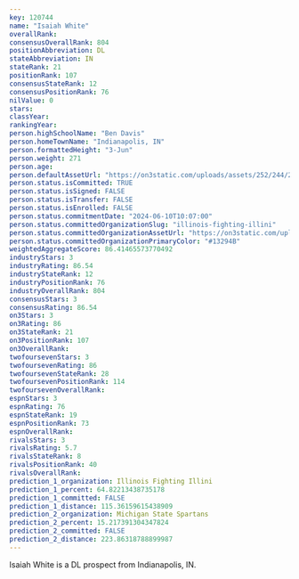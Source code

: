 ```yaml
---
key: 120744
name: "Isaiah White"
overallRank: 
consensusOverallRank: 804
positionAbbreviation: DL
stateAbbreviation: IN
stateRank: 21
positionRank: 107
consensusStateRank: 12
consensusPositionRank: 76
nilValue: 0
stars: 
classYear: 
rankingYear: 
person.highSchoolName: "Ben Davis"
person.homeTownName: "Indianapolis, IN"
person.formattedHeight: "3-Jun"
person.weight: 271
person.age: 
person.defaultAssetUrl: "https://on3static.com/uploads/assets/252/244/244252.png"
person.status.isCommitted: TRUE
person.status.isSigned: FALSE
person.status.isTransfer: FALSE
person.status.isEnrolled: FALSE
person.status.commitmentDate: "2024-06-10T10:07:00"
person.status.committedOrganizationSlug: "illinois-fighting-illini"
person.status.committedOrganizationAssetUrl: "https://on3static.com/uploads/assets/821/149/149821.svg"
person.status.committedOrganizationPrimaryColor: "#13294B"
weightedAggregateScore: 86.41465573770492
industryStars: 3
industryRating: 86.54
industryStateRank: 12
industryPositionRank: 76
industryOverallRank: 804
consensusStars: 3
consensusRating: 86.54
on3Stars: 3
on3Rating: 86
on3StateRank: 21
on3PositionRank: 107
on3OverallRank: 
twofoursevenStars: 3
twofoursevenRating: 86
twofoursevenStateRank: 28
twofoursevenPositionRank: 114
twofoursevenOverallRank: 
espnStars: 3
espnRating: 76
espnStateRank: 19
espnPositionRank: 73
espnOverallRank: 
rivalsStars: 3
rivalsRating: 5.7
rivalsStateRank: 8
rivalsPositionRank: 40
rivalsOverallRank: 
prediction_1_organization: Illinois Fighting Illini
prediction_1_percent: 64.82213438735178
prediction_1_committed: FALSE
prediction_1_distance: 115.36159615438909
prediction_2_organization: Michigan State Spartans
prediction_2_percent: 15.217391304347824
prediction_2_committed: FALSE
prediction_2_distance: 223.86318788899987
---
```

Isaiah White is a DL prospect from Indianapolis, IN.